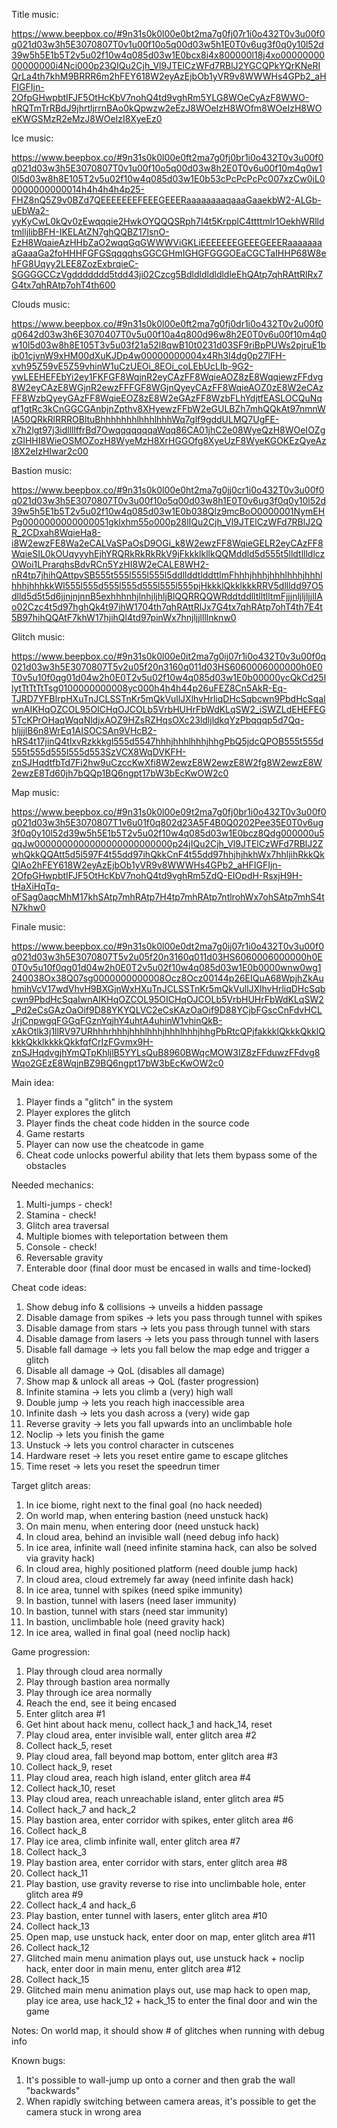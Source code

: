 Title music:

https://www.beepbox.co/#9n31s0k0l00e0bt2ma7g0fj07r1i0o432T0v3u00f0q021d03w3h5E3070807T0v1u00f10o5q00d03w5h1E0T0v6ug3f0q0y10l52d39w5h5E1b5T2v5u02f10w4q085d03w1E0bcx8i4x800000l18j4xo0000000000000000i4Nci000p23QIQu2Cjh_Vl9JTElCzWFd7RBlJ2YGCQPkYQrKNeRIQrLa4th7khM9BRRR6m2hFEY618W2eyAzEjbOb1yVR9v8WWWHs4GPb2_aHFIGFIjn-2OfpGHwpbtIFJF5OtHcKbV7nohQ4td9vghRm5YLG8WOeCyAzF8WWO-hRQTmTrRBdJ9jhrtljrrnBAo0kQpwzw2eEzJ8WOeIzH8WOfm8WOeIzH8WOeKWGSMzR2eMzJ8WOeIzI8XyeEz0


Ice music:

https://www.beepbox.co/#9n31s0k0l00e0ft2ma7g0fj0br1i0o432T0v3u00f0q021d03w3h5E3070807T0v1u00f10o5q00d03w8h2E0T0v6u00f10m4q0w10l5d03w8h8E105T2v5u02f10w4q085d03w1E0b53cPcPcPcPc007xzCw0iL00000000000014h4h4h4h4p25-FHZ8nQ5Z9v0BZd7QEEEEEEEFEEEGEEERaaaaaaaaqaaaGaaekbW2-ALGb-uEbWa2-yyKyCwL0kQv0zEwqqqie2HwkOYQQQSRph7I4t5KrpplC4ttttmlr1OekhWRlldtmlljlibBFH-IKELAtZN7ghQQBZ17lsnO-EzH8WqaieAzHHbZaO2wqqGqGWWWViGKLiEEEEEEEGEEEGEEERaaaaaaaaGaaaGa2foHHHFGFGSqqqqhsGGCGHmIGHGFGGGOEaCGCTaIHHP68W8ehFG8Uqyy2LEE8ZozExbrqieC-SGGGGCCzVgddddddd5tdd43ji02Czcg5BdldldldldldleEhQAtp7qhRAttRlRx7G4tx7qhRAtp7ohT4th600


Clouds music:

https://www.beepbox.co/#9n31s0k0l00e0ft2ma7g0fj0dr1i0o432T0v2u00f0q0642d03w3h6E3070407T0v5u00f10a4q800d96w8h2E0T0v6u00f10m4q0w10l5d03w8h8E105T3v5u03f21a52l8qwB10t0231d03SF9riBpPUWs2pjruE1bib01cjvnW9xHM00dXuKJDp4w00000000004x4Rh3l4dg0p27lFH-xvh95Z59vE5Z59vhinW1uCzUEOi_8EOi_coLEbUcLIb-9G2-ywLEEHEFEbYi2ey1FKFGF8WqjnR2eyCAzFF8WqieAOZ8zE8WqqiewzFFdvg8W2eyCAzE8WGjnR2ewzFFFGF8WGjnQyeyCAzFF8WqieAOZ0zE8W2eCAzFF8WzbQyeyGAzFF8WqieEOZ8zE8W2eGAzFF8WzbFLhYdjtfEASLOCQuNqqf1gtRc3kCnGGCGAnbjnZpthv8XHyewzFFbW2eGULBZh7mhQQkAt97nmnWlA50QRkRlRRROBltuBhhhhhhhlhhhlhhhWq7glf9gddULMQ7UgFE-x7h2lgt97j3idllllffrBd7OwqqqqqqqaWqq86CA01jhC2e08WyeQzH8WOeIOZgzGIHHI8WieOSMOZozH8WyeMzH8XrHGGOfg8XyeUzF8WyeKGOKEzQyeAzI8X2eIzHIwar2c00


Bastion music:

https://www.beepbox.co/#9n31s0k0l00e0ht2ma7g0jj0cr1i0o432T0v3u00f0q021d03w3h5E3070807T0v3u00f10o5q00d03w8h1E0T0v6ug3f0q0y10l52d39w5h5E1b5T2v5u02f10w4q085d03w1E0b038Qlz9mcBoO0000001NymEHPg0000000000000051gklxhm55o000p28lIQu2Cjh_Vl9JTElCzWFd7RBlJ2QR_2CDxah8WqieHa8-i8W2ewzFE8Wa2eCALVaSPaOsD9OGi_k8W2ewzFF8WqieGELR2eyCAzFF8WqieSIL0kOUqyyyhEjhYRQRkRkRkRkV9jFkkklkllkQQMddld5d555t5lldtllldlczOWoi1LPrarqhsBdvRCn5YzHI8W2eCALE8WH2-nR4tp7jhihQAttpvSB555t555l555l555l5ddllddtlddttlmFhhhjhhhjhhhlhhhjhhhlhhhjhhhkkWl555l555d555l555d555l555l555pjHkkklQkklkkkRRV5dllldd97O5dlld5d5t5d6jjnjnjnnB5exhhhnhjlnhjljhljBlQQRRQQWRddtddlltlltlltmFjjjnljljljjlIAo02Czc4t5d97hghQk4t97ihW1704th7qhRAttRlJx7G4tx7qhRAtp7ohT4th7E4t5B97hihQQAtF7khW17hjihQl4td97pinWx7hnjljjllllnknw0


Glitch music:

https://www.beepbox.co/#9n31s0k0l00e0it2ma7g0ij07r1i0o432T0v3u00f0q021d03w3h5E3070807T5v2u05f20n3160q011d03HS6060006000000h0E0T0v5u10f0qg01d04w2h0E0T2v5u02f10w4q085d03w1E0b00000ycQkCd25llytTtTtTtTsg0100000000008yc000h4h4h44p26uFEZ8Cn5AkR-Eq-TJRD7YFBlrpHXuTnJCLSSTnKr5mQkVullJXlhvHrliqDHcSqbcwn9PbdHcSqaIwnAIKHqOZCOL95OICHqOJCOLb5VrbHUHrFbWdKLqSW2_iSWZLdEHEFEG5TcKPrOHaqWqqNldjxAOZ9HZsRZHqsOXc23ldljldkqYzPbqqqp5d7Qq-hljjjlB6n8WrEq1AISOCSAn9VHcB2-hRS4t17jinQ4tlxvRzkkkgl555d5547hhhjhhhlhhhjhhgPbQ5jdcQPOB555t555d555t555d555l555d553SzVCX8WqDVKFH-znSJHqdtfbTd7Fi2hw9uCzccKwXfi8W2ewzE8W2ewzE8W2fg8W2ewzE8W2ewzE8Td60jh7bQQp1BQ6ngpt17bW3bEcKwOW2c0


Map music:

https://www.beepbox.co/#9n31s0k0l00e09t2ma7g0fj0br1i0o432T0v3u00f0q021d03w3h5E3070807T1v6u01f0q802d23A5F4B0Q0202Pee35E0T0v6ug3f0q0y10l52d39w5h5E1b5T2v5u02f10w4q085d03w1E0bcz8Qdg000000u5qqJw0000000000000000000000000p24jIQu2Cjh_Vl9JTElCzWFd7RBlJ2ZwhQkkQQAtt5d5l597F4t55dd97ihQkkCnF4t55dd97hhjhjhkhWx7hhljihRkkQkQlAo2hFEY618W2eyAzEjbOb1yVR9v8WWWHs4GPb2_aHFIGFIjn-2OfpGHwpbtIFJF5OtHcKbV7nohQ4td9vghRm5ZdQ-EIOpdH-RsxjH9H-tHaXiHqTq-oFSag0aqcMhM17khSAtp7mhRAtp7H4tp7mhRAtp7ntlrohWx7ohSAtp7mhS4tN7khw0


Finale music:

https://www.beepbox.co/#9n31s0k0l00e0dt2ma7g0ij07r1i0o432T0v3u00f0q021d03w3h5E3070807T5v2u05f20n3160q011d03HS6060006000000h0E0T0v5u10f0qg01d04w2h0E0T2v5u02f10w4q085d03w1E0b0000wnw0wg1240038Ox38Q07sg0000000000008Ocz8Ocz00144p26EIQuA68WpjhZkAuhmihVcV17wdVhvH9BXGjnWxHXuTnJCLSSTnKr5mQkVullJXlhvHrliqDHcSqbcwn9PbdHcSqaIwnAIKHqOZCOL95OICHqOJCOLb5VrbHUHrFbWdKLqSW2_Pd2eCsGAzOaOif9D88YKYQLVC2eCsKAzOaOif9D88YCjbFGscCnFdvHCLJrjCnpwgqFGGqFGznYqjhY4uhtA4uhinW1vhinQkB-xAkOtlk3j1llRV97URhhhrhhhjhhhlhhhjhhhlhhhjhhgPbRtcQPjfakkklQkkkQkklQkkkQkklkkkkQkkfqfCrIzFGvmx9H-znSJHqdvgjhYmQTpKhljlB5YYLsQuB8960BWqcMOW3IZ8zFFduwzFFdvg8Wqo2GEzE8WqjnBZ9BQ6ngpt17bW3bEcKwOW2c0


Main idea:

1. Player finds a "glitch" in the system
2. Player explores the glitch
3. Player finds the cheat code hidden in the source code
4. Game restarts
5. Player can now use the cheatcode in game 
6. Cheat code unlocks powerful ability that lets them bypass some of the obstacles



Needed mechanics:

1. Multi-jumps - check!
2. Stamina - check!
3. Glitch area traversal 
4. Multiple biomes with teleportation between them
5. Console - check!
6. Reversable gravity
7. Enterable door (final door must be encased in walls and time-locked)


Cheat code ideas:

1. Show debug info & collisions -> unveils a hidden passage
2. Disable damage from spikes -> lets you pass through tunnel with spikes
3. Disable damage from stars -> lets you pass through tunnel with stars
4. Disable damage from lasers -> lets you pass through tunnel with lasers
5. Disable fall damage -> lets you fall below the map edge and trigger a glitch
6. Disable all damage -> QoL (disables all damage)
7. Show map & unlock all areas -> QoL (faster progression)
8. Infinite stamina -> lets you climb a (very) high wall
9. Double jump -> lets you reach high inaccessible area
10. Infinite dash -> lets you dash across a (very) wide gap
11. Reverse gravity -> lets you fall upwards into an unclimbable hole
12. Noclip -> lets you finish the game
13. Unstuck -> lets you control character in cutscenes
14. Hardware reset -> lets you reset entire game to escape glitches
15. Time reset -> lets you reset the speedrun timer


Target glitch areas:
1. In ice biome, right next to the final goal (no hack needed)
2. On world map, when entering bastion (need unstuck hack)
3. On main menu, when entering door (need unstuck hack)
4. In cloud area, behind an invisible wall (need debug info hack)
5. In ice area, infinite wall (need infinite stamina hack, can also be solved via gravity hack)
6. In cloud area, highly positioned platform (need double jump hack)
7. In cloud area, cloud extremely far away (need infinite dash hack)
8. In ice area, tunnel with spikes (need spike immunity)
9. In bastion, tunnel with lasers (need laser immunity)
10. In bastion, tunnel with stars (need star immunity)
11. In bastion, unclimbable hole (need gravity hack)
12. In ice area, walled in final goal (need noclip hack)



Game progression:
1. Play through cloud area normally
2. Play through bastion area normally
3. Play through ice area normally
4. Reach the end, see it being encased
5. Enter glitch area #1
6. Get hint about hack menu, collect hack_1 and hack_14, reset
7. Play cloud area, enter invisible wall, enter glitch area #2
8. Collect hack_5, reset
9. Play cloud area, fall beyond map bottom, enter glitch area #3
10. Collect hack_9, reset
11. Play cloud area, reach high island, enter glitch area #4
12. Collect hack_10, reset
13. Play cloud area, reach unreachable island, enter glitch area #5
14. Collect hack_7 and hack_2
15. Play bastion area, enter corridor with spikes, enter glitch area #6
16. Collect hack_8
17. Play ice area, climb infinite wall, enter glitch area #7
18. Collect hack_3
19. Play bastion area, enter corridor with stars, enter glitch area #8
20. Collect hack_11
21. Play bastion, use gravity reverse to rise into unclimbable hole, enter glitch area #9
22. Collect hack_4 and hack_6
23. Play bastion, enter tunnel with lasers, enter glitch area #10
24. Collect hack_13
25. Open map, use unstuck hack, enter door on map, enter glitch area #11
26. Collect hack_12
27. Glitched main menu animation plays out, use unstuck hack + noclip hack, enter door in main menu, enter glitch area #12
28. Collect hack_15
29. Glitched main menu animation plays out, use map hack to open map, play ice area, use hack_12 + hack_15 to enter the final door and win the game


Notes:
On world map, it should show # of glitches when running with debug info

Known bugs:
1. It's possible to wall-jump up onto a corner and then grab the wall "backwards"
2. When rapidly switching between camera areas, it's possible to get the camera stuck in wrong area
 